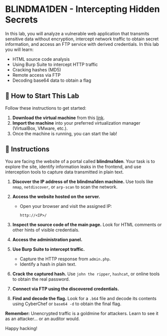 # BLINDMA1DEN - Intercepting Hidden Secrets

In this lab, you will analyze a vulnerable web application that transmits sensitive data without encryption, intercept network traffic to obtain secret information, and access an FTP service with derived credentials. In this lab you will learn:

- HTML source code analysis
- Using Burp Suite to intercept HTTP traffic
- Cracking hashes (MD5)
- Remote access via FTP
- Decoding base64 data to obtain a flag

<how-to-start>
   
## 🌱 How to Start This Lab

Follow these instructions to get started:

1. **Download the virtual machine** from this [link](https://storage.googleapis.com/cybersecurity-machines/blindma1den-lab.ova).
2. **Import the machine** into your preferred virtualization manager (VirtualBox, VMware, etc.).
3. Once the machine is running, you can start the lab!
</how-to-start>

## 📄 Instructions

You are facing the website of a portal called **blindma1den**. Your task is to explore the site, identify information leaks in the frontend, and use interception tools to capture data transmitted in plain text.

1. **Discover the IP address of the blindma1den machine.** Use tools like `nmap`, `netdiscover`, or `arp-scan` to scan the network.

2. **Access the website hosted on the server.**
   - Open your browser and visit the assigned IP:
     ```
     http://<IP>/
     ```

3. **Inspect the source code of the main page.** Look for HTML comments or other hints of visible credentials.

4. **Access the administration panel.**

5. **Use Burp Suite to intercept traffic.**
   - Capture the HTTP response from `admin.php`.
   - Identify a hash in plain text.

6. **Crack the captured hash.** Use `john the ripper`, `hashcat`, or online tools to obtain the real password.

7. **Connect via FTP using the discovered credentials.**

8. **Find and decode the flag.** Look for a `.b64` file and decode its contents using CyberChef or `base64 -d` to obtain the final flag.

**Remember:** Unencrypted traffic is a goldmine for attackers. Learn to see it as an attacker... or an auditor would.

Happy hacking!
